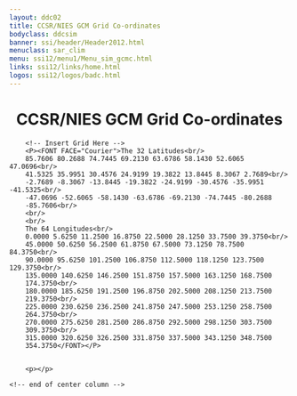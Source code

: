 ```yaml
---
layout: ddc02
title: CCSR/NIES GCM Grid Co-ordinates
bodyclass: ddcsim
banner: ssi/header/Header2012.html
menuclass: sar_clim
menu: ssi12/menu1/Menu_sim_gcmc.html
links: ssi12/links/home.html
logos: ssi12/logos/badc.html
---
```


<div id="pagetitle">
	<h1 align="center">CCSR/NIES GCM Grid Co-ordinates </h1>
</div>
 		<!-- End of Page Title Block -->
 
 
 		<!-- Insert Grid Here -->
 		<P><FONT FACE="Courier">The 32 Latitudes<br/>
 		85.7606 80.2688 74.7445 69.2130 63.6786 58.1430 52.6065 47.0696<br/>
 		41.5325 35.9951 30.4576 24.9199 19.3822 13.8445 8.3067 2.7689<br/>
 		-2.7689 -8.3067 -13.8445 -19.3822 -24.9199 -30.4576 -35.9951 -41.5325<br/>
 		-47.0696 -52.6065 -58.1430 -63.6786 -69.2130 -74.7445 -80.2688
 		-85.7606<br/>
 		<br/>
 		<br/>
 		The 64 Longitudes<br/>
 		0.0000 5.6250 11.2500 16.8750 22.5000 28.1250 33.7500 39.3750<br/>
 		45.0000 50.6250 56.2500 61.8750 67.5000 73.1250 78.7500 84.3750<br/>
 		90.0000 95.6250 101.2500 106.8750 112.5000 118.1250 123.7500 129.3750<br/>
 		135.0000 140.6250 146.2500 151.8750 157.5000 163.1250 168.7500
 		174.3750<br/>
 		180.0000 185.6250 191.2500 196.8750 202.5000 208.1250 213.7500
 		219.3750<br/>
 		225.0000 230.6250 236.2500 241.8750 247.5000 253.1250 258.7500
 		264.3750<br/>
 		270.0000 275.6250 281.2500 286.8750 292.5000 298.1250 303.7500
 		309.3750<br/>
 		315.0000 320.6250 326.2500 331.8750 337.5000 343.1250 348.7500
 		354.3750</FONT></P>
 
 		
 		<p></p>
 		
 	<!-- end of center column -->
